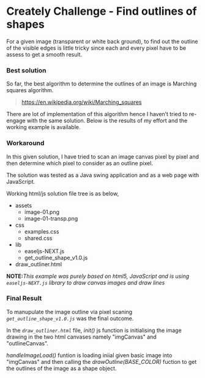 # Creately Challenge - Find outlines of shapes
For a given image (transparent or white back ground), to find out the outline of the visible edges is little tricky since each and every pixel have to be assess to get a smooth result.

### Best solution
So far, the best algorithm to determine the outlines of an image is Marching squares algorithm.
>https://en.wikipedia.org/wiki/Marching_squares

There are lot of implementation of this algorithm hence I haven’t tried to re-engage with the same solution. Below is the results of my effort and the working example is available.

### Workaround 
In this given solution, I have tried to scan an image canvas pixel by pixel and then determine which pixel to consider as an outline pixel.

The solution was tested as a Java swing application and as a web page with JavaScript.

Working html/js solution file tree is as below,
  - assets
    * image-01.png
    * image-01-transp.png
  - css
    * examples.css
    * shared.css
  - lib
    * easeljs-NEXT.js
    * get_outline_shape_v1.0.js
  - draw_outliner.html
  
 **NOTE:**_This example was purely based on html5, JavaScript and is using `easeljs-NEXT.js` library to draw canvas images and draw lines_ 
 
 ### Final Result
 
 To manupulate the image outline via pixel scaning _`get_outline_shape_v1.0.js`_ was the final outcome.
 
 In the _`draw_outliner.html`_ file, _init()_ js function is initialising the image drawing in the two html canvases namely "imgCanvas" and "outlineCanvas".
 
 _handleImageLoad()_ funtion is loading iniial given basic image into "imgCanvas" and then calling the _drawOutline(BASE_COLOR)_ fuction to get the outlines of the image as a shape object.
 
 

 






